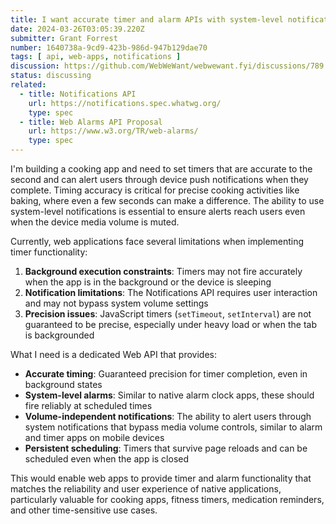 ```yaml
---
title: I want accurate timer and alarm APIs with system-level notifications
date: 2024-03-26T03:05:39.220Z
submitter: Grant Forrest
number: 1640738a-9cd9-423b-986d-947b129dae70
tags: [ api, web-apps, notifications ]
discussion: https://github.com/WebWeWant/webwewant.fyi/discussions/789
status: discussing
related:
  - title: Notifications API
    url: https://notifications.spec.whatwg.org/
    type: spec
  - title: Web Alarms API Proposal
    url: https://www.w3.org/TR/web-alarms/
    type: spec
---
```


I'm building a cooking app and need to set timers that are accurate to the second and can alert users through device push notifications when they complete. Timing accuracy is critical for precise cooking activities like baking, where even a few seconds can make a difference. The ability to use system-level notifications is essential to ensure alerts reach users even when the device media volume is muted.

Currently, web applications face several limitations when implementing timer functionality:

1. **Background execution constraints**: Timers may not fire accurately when the app is in the background or the device is sleeping
2. **Notification limitations**: The Notifications API requires user interaction and may not bypass system volume settings
3. **Precision issues**: JavaScript timers (`setTimeout`, `setInterval`) are not guaranteed to be precise, especially under heavy load or when the tab is backgrounded

What I need is a dedicated Web API that provides:

- **Accurate timing**: Guaranteed precision for timer completion, even in background states
- **System-level alarms**: Similar to native alarm clock apps, these should fire reliably at scheduled times
- **Volume-independent notifications**: The ability to alert users through system notifications that bypass media volume controls, similar to alarm and timer apps on mobile devices
- **Persistent scheduling**: Timers that survive page reloads and can be scheduled even when the app is closed

This would enable web apps to provide timer and alarm functionality that matches the reliability and user experience of native applications, particularly valuable for cooking apps, fitness timers, medication reminders, and other time-sensitive use cases.
